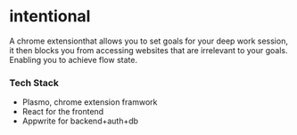 # intentional

A chrome extensionthat allows you to set goals for your deep work session, it then blocks you from accessing websites that are irrelevant to your goals. Enabling you to achieve flow state.

### Tech Stack
- Plasmo, chrome extension framwork
- React for the frontend
- Appwrite for backend+auth+db
